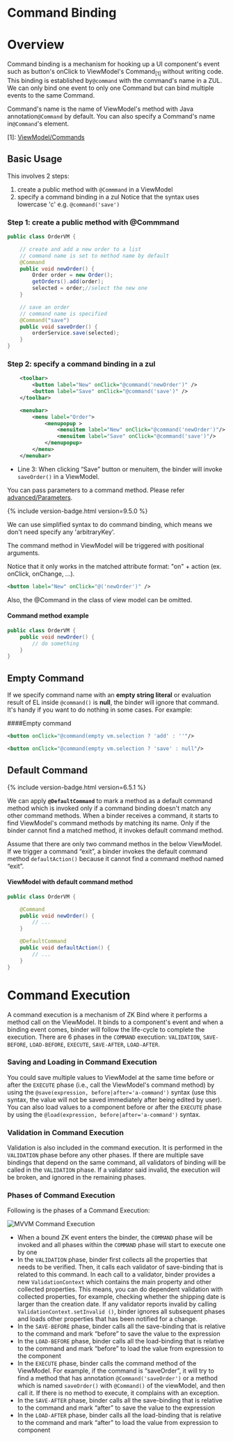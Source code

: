 # Command Binding

Overview
========
Command binding is a mechanism for hooking up a UI component's event such as button's onClick to ViewModel's Command<sub>[1]</sub> without writing code. This binding is established by`@command` with the command's name in a ZUL. We can only bind one event to only one Command but can bind multiple events to the same Command.

Command's name is the name of ViewModel's method with Java annotation`@Command` by default. You can also specify a Command's name in`@Command`'s element.

[1]: [ ViewModel/Commands](../viewmodel/commands)

## Basic Usage
This involves 2 steps:
1. create a public method with `@Commmand` in a ViewModel
2. specify a command binding in a zul
Notice that the syntax uses lowercase 'c' e.g. `@command('save')`

### Step 1: create a public method with @Commmand
```java
public class OrderVM {

    // create and add a new order to a list
    // command name is set to method name by default
    @Command
    public void newOrder() {
        Order order = new Order();
        getOrders().add(order);
        selected = order;//select the new one
    }

    // save an order
    // command name is specified
    @Command("save")
    public void saveOrder() {
        orderService.save(selected);
    }
}
```

### Step 2: specify a command binding in a zul
```xml
    <toolbar>
        <button label="New" onClick="@command('newOrder')" />
        <button label="Save" onClick="@command('save')" />
    </toolbar>

    <menubar>
        <menu label="Order">
            <menupopup >
                <menuitem label="New" onClick="@command('newOrder')"/>
                <menuitem label="Save" onClick="@command('save')"/>
            </menupopup>
        </menu>
    </menubar>
```
- Line 3: When clicking “Save” button or menuitem, the binder will invoke ` saveOrder() ` in a ViewModel.

You can pass parameters to a command method. Please refer [advanced/Parameters](../advanced/parameters).

{% include version-badge.html version=9.5.0 %}

We can use simplified syntax to do command binding, which means we don't need specify any 'arbitraryKey'.

The command method in ViewModel will be triggered with positional arguments.

Notice that it only works in the matched attribute format: "on" + action (ex. onClick, onChange, ...).

```xml
<button label="New" onClick="@('newOrder')" />
```

Also, the @Command in the class of view model can be omitted.

#### Command method example
```java
public class OrderVM {
    public void newOrder() {
        // do something
    }
}
```

Empty Command
-------------
If we specify command name with an **empty string literal** or evaluation result of EL inside ` @command() ` is **null**, the binder will ignore that command. It's handy if you want to do nothing in some cases. For example:

####Empty command
```xml
<button onClick="@command(empty vm.selection ? 'add' : ''"/>

<button onClick="@command(empty vm.selection ? 'save' : null"/>
```

Default Command
---------------
{% include version-badge.html version=6.5.1 %}

We can apply **`@DefaultCommand`** to mark a method as a default command method which is invoked only if a command binding doesn't match any other command methods. When a binder receives a command, it starts to find ViewModel's command methods by matching its name. Only if the binder cannot find a matched method, it invokes default command method.

Assume that there are only two command methos in the below ViewModel. If we trigger a command “exit”, a binder invokes the default command method `defaultAction()` because it cannot find a command method named “exit”.

#### ViewModel with default command method
```java
public class OrderVM {

    @Command
    public void newOrder() {
        // ...
    }

    @DefaultCommand
    public void defaultAction() {
        // ...
    }
}
```

Command Execution
=================
A command execution is a mechanism of ZK Bind where it performs a method call on the ViewModel. It binds to a component's event and when a binding event comes, binder will follow the life-cycle to complete the execution. There are 6 phases in the `COMMAND` execution: `VALIDATION`, `SAVE-BEFORE`, `LOAD-BEFORE`, `EXECUTE`, `SAVE-AFTER`, `LOAD-AFTER`.

### Saving and Loading in Command Execution
You could save multiple values to ViewModel at the same time before or after the `EXECUTE` phase (i.e., call the ViewModel's command method) by using the `@save(expression, before|after='a-command')` syntax (use this syntax, the value will not be saved immediately after being edited by user). You can also load values to a component before or after the `EXECUTE` phase by using the `@load(expression, before|after='a-command')` syntax.

### Validation in Command Execution
Validation is also included in the command execution. It is performed in the `VALIDATION` phase before any other phases. If there are multiple save bindings that depend on the same command, all validators of binding will be called in the `VALIDATION` phase. If a validator said invalid, the execution will be broken, and ignored in the remaining phases.

### Phases of Command Execution
Following is the phases of a Command Execution:

![MVVM Command Execution]({{site.baseurl}}/zk_mvvm_ref/images/mvvm-command-execution.png)

- When a bound ZK event enters the binder, the `COMMAND` phase will be invoked and all phases within the `COMMAND` phase will start to execute one by one
- In the `VALIDATION` phase, binder first collects all the properties that needs to be verified. Then, it calls each validator of save-binding that is related to this command. In each call to a validator, binder provides a new `ValidationContext` which contains the main property and other collected properties. This means, you can do dependent validation with collected properties, for example, checking whether the shipping date is larger than the creation date. If any validator reports invalid by calling `ValidationContext.setInvalid ()`, binder ignores all subsequent phases and loads other properties that has been notified for a change.
- In the `SAVE-BEFORE` phase, binder calls all the save-binding that is relative to the command and mark “before” to save the value to the expression
- In the `LOAD-BEFORE` phase, binder calls all the load-binding that is relative to the command and mark “before” to load the value from expression to the component
- In the `EXECUTE` phase, binder calls the command method of the ViewModel. For example, if the command is “saveOrder”, it will try to find a method that has annotation `@Command('saveOrder')` or a method which is named `saveOrder()` with `@Command()` of the viewModel, and then call it. If there is no method to execute, it complains with an exception.
- In the `SAVE-AFTER` phase, binder calls all the save-binding that is relative to the command and mark “after” to save the value to the expression
- In the `LOAD-AFTER` phase, binder calls all the load-binding that is relative to the command and mark “after” to load the value from expression to component
